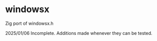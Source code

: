 # windowsx
Zig port of windowsx.h

2025/01/06 Incomplete. Additions made whenever they can be tested.
